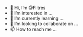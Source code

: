 - 👋 Hi, I’m @Flitres
- 👀 I’m interested in ...
- 🌱 I’m currently learning ...
- 💞️ I’m looking to collaborate on ...
- 📫 How to reach me ...

<!---
Flitres/Flitres is a ✨ special ✨ repository because its `README.md` (this file) appears on your GitHub profile.
You can click the Preview link to take a look at your changes.
--->
